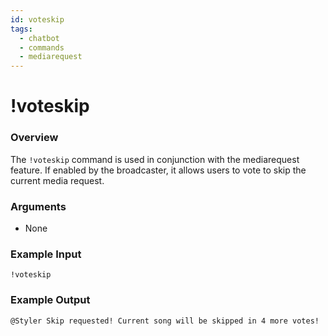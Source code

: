 ```yaml
---
id: voteskip
tags:
  - chatbot
  - commands
  - mediarequest
---
```

# !voteskip

### Overview

The `!voteskip` command is used in conjunction with the mediarequest feature. If enabled by the broadcaster, it allows users to vote to skip the current media request.

### Arguments

- None

### Example Input

```
!voteskip
```

### Example Output

```
@Styler Skip requested! Current song will be skipped in 4 more votes! 
```
